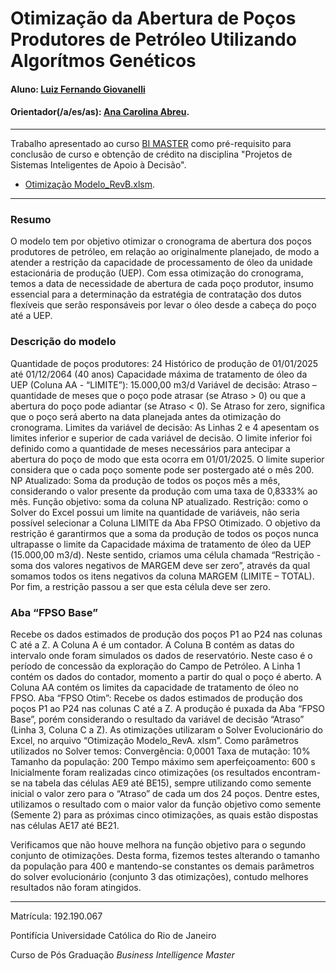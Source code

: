 # Otimização da Abertura de Poços Produtores de Petróleo Utilizando Algorítmos Genéticos 

#### Aluno: [Luiz Fernando Giovanelli](https://github.com/link_do_github)
#### Orientador(/a/es/as): [Ana Carolina Abreu](https://github.com/link_do_github).

---

Trabalho apresentado ao curso [BI MASTER](https://ica.puc-rio.ai/bi-master) como pré-requisito para conclusão de curso e obtenção de crédito na disciplina "Projetos de Sistemas Inteligentes de Apoio à Decisão".

- [Otimização Modelo_RevB.xlsm](https://github.com/link_do_repositorio). <!-- caso não aplicável, remover esta linha -->

---

### Resumo

<!-- trocar o texto abaixo pelo resumo do trabalho -->

O modelo tem por objetivo otimizar o cronograma de abertura dos poços produtores de petróleo, em relação ao originalmente planejado, de modo a atender a restrição da capacidade de processamento de óleo da unidade estacionária de produção (UEP). Com essa otimização do cronograma, temos a data de necessidade de abertura de cada poço produtor, insumo essencial para a determinação da estratégia de contratação dos dutos flexíveis que serão responsáveis por levar o óleo desde a cabeça do poço até a UEP.

### Descrição do modelo

Quantidade de poços produtores: 24
Histórico de produção de 01/01/2025 até 01/12/2064 (40 anos)
Capacidade máxima de tratamento de óleo da UEP (Coluna AA - “LIMITE”): 15.000,00 m3/d
Variável de decisão: Atraso – quantidade de meses que o poço pode atrasar (se Atraso > 0) ou que a abertura do poço pode adiantar (se Atraso < 0). Se Atraso for zero, significa que o poço será aberto na data planejada antes da otimização do cronograma.
Limites da variável de decisão: As Linhas 2 e 4 apesentam os limites inferior e superior de cada variável de decisão. O limite inferior foi definido como a quantidade de meses necessários para antecipar a abertura do poço de modo que esta ocorra em 01/01/2025. O limite superior considera que o cada poço somente pode ser postergado até o mês 200.
NP Atualizado: Soma da produção de todos os poços mês a mês, considerando o valor presente da produção com uma taxa de 0,8333% ao mês.
Função objetivo: soma da coluna NP atualizado.
Restrição: como o Solver do Excel possui um limite na quantidade de variáveis, não seria possível selecionar a Coluna LIMITE da Aba FPSO Otimizado. O objetivo da restrição é garantirmos que a soma da produção de todos os poços nunca ultrapasse o limite da Capacidade máxima de tratamento de óleo da UEP (15.000,00 m3/d). Neste sentido, criamos uma célula chamada “Restrição - soma dos valores negativos de MARGEM deve ser zero”, através da qual somamos todos os itens negativos da coluna MARGEM (LIMITE – TOTAL). Por fim, a restrição passou a ser que esta célula deve ser zero.

### Aba “FPSO Base”

Recebe os dados estimados de produção dos poços P1 ao P24 nas colunas C até a Z.
A Coluna A é um contador.
A Coluna B contém as datas do intervalo onde foram simulados os dados de reservatório. Neste caso é o período de concessão da exploração do Campo de Petróleo.
A Linha 1 contém os dados do contador, momento a partir do qual o poço é aberto.
A Coluna AA contém os limites da capacidade de tratamento de óleo no FPSO. Aba “FPSO Otim”:
Recebe os dados estimados de produção dos poços P1 ao P24 nas colunas C até a Z. A produção é puxada da Aba “FPSO Base”, porém considerando o resultado da variável de decisão “Atraso” (Linha 3, Coluna C a Z). As otimizações utilizaram o Solver Evolucionário do Excel, no arquivo “Otimização Modelo_RevA. xlsm”. Como parâmetros utilizados no Solver temos:
Convergência: 0,0001
Taxa de mutação: 10%
Tamanho da população: 200
Tempo máximo sem aperfeiçoamento: 600 s
Inicialmente foram realizadas cinco otimizações (os resultados encontram-se na tabela das células AE9 até BE15), sempre utilizando como semente inicial o valor zero para o “Atraso” de cada um dos 24 poços. Dentre estes, utilizamos o resultado com o maior valor da função objetivo como semente (Semente 2) para as próximas cinco otimizações, as quais estão dispostas nas células AE17 até BE21.

Verificamos que não houve melhora na função objetivo para o segundo conjunto de otimizações. Desta forma, fizemos testes alterando o tamanho da população para 400 e mantendo-se constantes os demais parâmetros do solver evolucionário (conjunto 3 das otimizações), contudo melhores resultados não foram atingidos.

---

Matrícula: 192.190.067

Pontifícia Universidade Católica do Rio de Janeiro

Curso de Pós Graduação *Business Intelligence Master*
